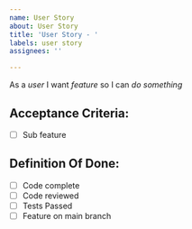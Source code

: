 ```yaml
---
name: User Story
about: User Story
title: 'User Story - '
labels: user story
assignees: ''

---
```


As a *user* I want *feature* so I can *do something*

## Acceptance Criteria:

- [ ] Sub feature

## Definition Of Done:

- [ ] Code complete
- [ ] Code reviewed
- [ ] Tests Passed
- [ ] Feature on main branch
